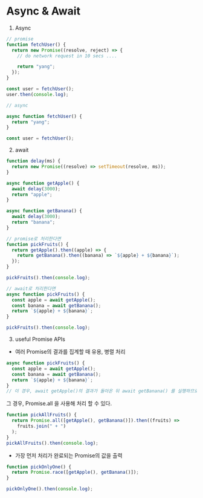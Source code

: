 # Async & Await

1. Async

```javascript
// promise
function fetchUser() {
  return new Promise((resolve, reject) => {
    // do network request in 10 secs ....

    return "yang";
  });
}

const user = fetchUser();
user.then(console.log);

// async

async function fetchUser() {
  return "yang";
}

const user = fetchUser();
```

2. await

```javascript
function delay(ms) {
  return new Promise((resolve) => setTimeout(resolve, ms));
}

async function getApple() {
  await delay(3000);
  return "apple";
}

async function getBanana() {
  await delay(3000);
  return "banana";
}

// promise로 처리한다면
function pickFruits() {
  return getApple().then((apple) => {
    return getBanana().then((banana) => `${apple} + ${banana}`);
  });
}

pickFruits().then(console.log);

// await로 처리한다면
async function pickFruits() {
  const apple = await getApple();
  const banana = await getBanana();
  return `${apple} + ${banana}`;
}

pickFruits().then(console.log);
```

3. useful Promise APIs

- 여러 Promise의 결과를 집계할 때 유용, 병렬 처리

```javascript
async function pickFruits() {
  const apple = await getApple();
  const banana = await getBanana();
  return `${apple} + ${banana}`;
}
// 이 경우, await getApple()의 결과가 돌아온 뒤 await getBanana() 를 실행하므로, 순차적으로 실행 하기보단 여러 Promise를 동시에 실행하고 싶을 수 있다.
```

그 경우, Promise.all 을 사용해 처리 할 수 있다.

```javascript
function pickAllFruits() {
  return Promise.all([getApple(), getBanana()]).then((fruits) =>
    fruits.join(" + ")
  );
}
pickAllFruits().then(console.log);
```

- 가장 먼저 처리가 완료되는 Promise의 값을 출력

```javascript
function pickOnlyOne() {
  return Promise.race([getApple(), getBanana()]);
}

pickOnlyOne().then(console.log);
```
